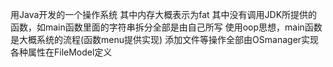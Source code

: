用Java开发的一个操作系统
其中内存大概表示为fat
其中没有调用JDK所提供的函数，如main函数里面的字符串拆分全部是由自己所写
使用oop思想，main函数是大概系统的流程(函数menu提供实现)
添加文件等操作全部由OSmanager实现
各种属性在FileModel定义
